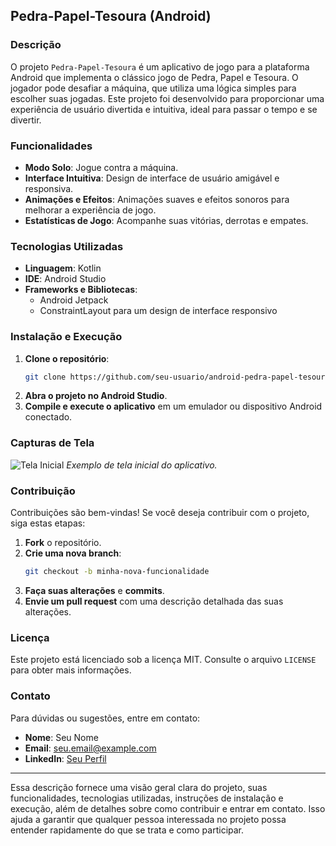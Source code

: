 ## Pedra-Papel-Tesoura (Android)

### Descrição
O projeto `Pedra-Papel-Tesoura` é um aplicativo de jogo para a plataforma Android que implementa o clássico jogo de Pedra, Papel e Tesoura. O jogador pode desafiar a máquina, que utiliza uma lógica simples para escolher suas jogadas. Este projeto foi desenvolvido para proporcionar uma experiência de usuário divertida e intuitiva, ideal para passar o tempo e se divertir.

### Funcionalidades
- **Modo Solo**: Jogue contra a máquina.
- **Interface Intuitiva**: Design de interface de usuário amigável e responsiva.
- **Animações e Efeitos**: Animações suaves e efeitos sonoros para melhorar a experiência de jogo.
- **Estatísticas de Jogo**: Acompanhe suas vitórias, derrotas e empates.

### Tecnologias Utilizadas
- **Linguagem**: Kotlin
- **IDE**: Android Studio
- **Frameworks e Bibliotecas**:
  - Android Jetpack
  - ConstraintLayout para um design de interface responsivo

### Instalação e Execução
1. **Clone o repositório**:
    ```sh
    git clone https://github.com/seu-usuario/android-pedra-papel-tesoura.git
    ```
2. **Abra o projeto no Android Studio**.
3. **Compile e execute o aplicativo** em um emulador ou dispositivo Android conectado.

### Capturas de Tela
![Tela Inicial](https://via.placeholder.com/150)
*Exemplo de tela inicial do aplicativo.*

### Contribuição
Contribuições são bem-vindas! Se você deseja contribuir com o projeto, siga estas etapas:
1. **Fork** o repositório.
2. **Crie uma nova branch**:
    ```sh
    git checkout -b minha-nova-funcionalidade
    ```
3. **Faça suas alterações** e **commits**.
4. **Envie um pull request** com uma descrição detalhada das suas alterações.

### Licença
Este projeto está licenciado sob a licença MIT. Consulte o arquivo `LICENSE` para obter mais informações.

### Contato
Para dúvidas ou sugestões, entre em contato:
- **Nome**: Seu Nome
- **Email**: seu.email@example.com
- **LinkedIn**: [Seu Perfil](https://www.linkedin.com/in/seu-perfil)

---

Essa descrição fornece uma visão geral clara do projeto, suas funcionalidades, tecnologias utilizadas, instruções de instalação e execução, além de detalhes sobre como contribuir e entrar em contato. Isso ajuda a garantir que qualquer pessoa interessada no projeto possa entender rapidamente do que se trata e como participar.
